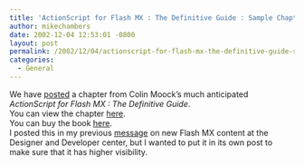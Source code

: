 ```yaml
---
title: 'ActionScript for Flash MX : The Definitive Guide : Sample Chapter'
author: mikechambers
date: 2002-12-04 12:53:01 -0800
layout: post
permalink: /2002/12/04/actionscript-for-flash-mx-the-definitive-guide-sample-chapter/
categories:
  - General
---
```



We have [posted][1] a chapter from Colin Moock&#8217;s much anticipated *ActionScript for Flash MX : The Definitive Guide*.  
You can view the chapter [here][1].  
You can buy the book [here][2].  
I posted this in my previous [message][3] on new Flash MX content at the Designer and Developer center, but I wanted to put it in its own post to make sure that it has higher visibility.

 [1]: http://www.macromedia.com/desdev/mx/flash/articles/actionscript.html
 [2]: http://www.moock.org/asdg/
 [3]: http://radio.weblogs.com/0106797/2002/12/04.html#a359